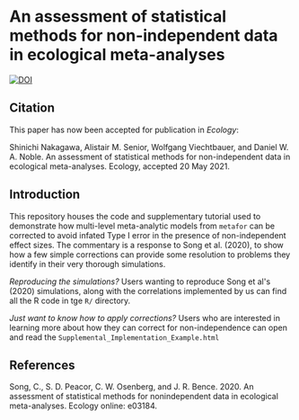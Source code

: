 # An assessment of statistical methods for non-independent data in ecological meta-analyses
[![DOI](https://zenodo.org/badge/297001378.svg)](https://zenodo.org/badge/latestdoi/297001378)

## Citation
This paper has now been accepted for publication in *Ecology*:

Shinichi Nakagawa, Alistair M. Senior, Wolfgang Viechtbauer, and Daniel W. A. Noble. An assessment of statistical methods for non-independent data in ecological meta-analyses. Ecology, accepted 20 May 2021.

## Introduction
This repository houses the code and supplementary tutorial used to demonstrate how multi-level meta-analytic models from `metafor` can be corrected to avoid infated Type I error in the presence of non-independent effect sizes. The commentary is a response to Song et al. (2020), to show how a few simple corrections can provide some resolution to problems they identify in their very thorough simulations.

*Reproducing the simulations?* Users wanting to reproduce Song et al's (2020) simulations, along with the correlations implemented by us can find all the R code in tge `R/` directory.

*Just want to know how to apply corrections?* Users who are interested in learning more about how they can correct for non-independence can open and read the `Supplemental_Implementation_Example.html`

## References
Song, C., S. D. Peacor, C. W. Osenberg, and J. R. Bence. 2020. An assessment of statistical methods for nonindependent data in ecological meta-analyses. Ecology online: e03184.